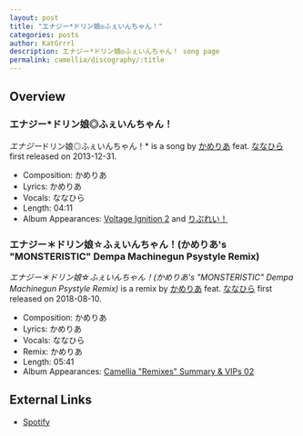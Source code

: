 ```yaml
---
layout: post
title: "エナジー*ドリン娘◎ふぇいんちゃん！"
categories: posts
author: KatGrrrl
description: エナジー*ドリン娘◎ふぇいんちゃん！ song page
permalink: camellia/discography/:title
---
```


## Overview

### エナジー*ドリン娘◎ふぇいんちゃん！

*エナジー*ドリン娘◎ふぇいんちゃん！* is a song by [かめりあ](<{% link postsWiki/_posts/2023-12-10-camellia.md %}>) feat. [ななひら](#) first released on 2013-12-31.

* Composition: かめりあ
* Lyrics: かめりあ
* Vocals: ななひら
* Length: 04:11
* Album Appearances: [Voltage Ignition 2](http://c-h-s.me/motf-0002/) and [りぷれい！](<{% link postsInclude/_posts/camellia/albums/Replay/2023-12-12-Replay.md %}>)

### エナジー＊ドリン娘☆ふぇいんちゃん！(かめりあ's "MONSTERISTIC" Dempa Machinegun Psystyle Remix)

*エナジー＊ドリン娘☆ふぇいんちゃん！(かめりあ's "MONSTERISTIC" Dempa Machinegun Psystyle Remix)* is a remix by [かめりあ](<{% link postsWiki/_posts/2023-12-10-camellia.md %}>) feat. [ななひら](#) first released on 2018-08-10.

* Composition: かめりあ
* Lyrics: かめりあ
* Vocals: ななひら
* Remix: かめりあ
* Length: 05:41
* Album Appearances: [Camellia "Remixes" Summary & VIPs 02](<{% link postsInclude/_posts/camellia/albums/Camellia-Remixes-Summary-VIPs-02/2023-12-20-Camellia-Remixes-Summary-VIPs-02.md %}>)

## External Links

* [Spotify](https://open.spotify.com/track/7vq160vaSKcwy1aYp3HIpM?si=c2d0b29000734a14)
